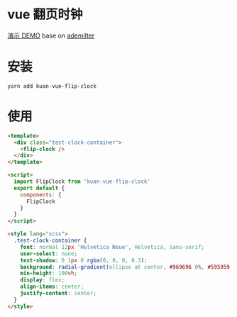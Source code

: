 # vue 翻页时钟

[演示 DEMO](https://www.kuan1.top/kuan-vue-flip-clock/)
base on [ademilter](https://codepen.io/ademilter/pen/czIGo)

# 安装

```
yarn add kuan-vue-flip-clock
```

# 使用

```html
<template>
  <div class="test-clock-container">
    <flip-clock />
  </div>
</template>

<script>
  import FlipClock from 'kuan-vue-flip-clock'
  export default {
    components: {
      FlipClock
    }
  }
</script>

<style lang="scss">
  .test-clock-container {
    font: normal 12px 'Helvetica Neue', Helvetica, sans-serif;
    user-select: none;
    text-shadow: 0 1px 0 rgba(0, 0, 0, 0.3);
    background: radial-gradient(ellipse at center, #969696 0%, #595959 100%);
    min-height: 100vh;
    display: flex;
    align-items: center;
    justify-content: center;
  }
</style>
```
